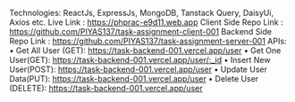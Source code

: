 Technologies: ReactJs, ExpressJs, MongoDB, Tanstack Query, DaisyUi, Axios etc.
Live Link : https://phprac-e9d11.web.app
Client Side Repo Link : https://github.com/PIYAS137/task-assignment-client-001
Backend Side Repo Link : https://github.com/PIYAS137/task-assignment-server-001
APIs:
• Get All User (GET): https://task-backend-001.vercel.app/user
• Get One User(GET): https://task-backend-001.vercel.app/user/:_id
• Insert New User(POST): https://task-backend-001.vercel.app/user
• Update User Data(PUT): https://task-backend-001.vercel.app/user
• Delete User (DELETE): https://task-backend-001.vercel.app/user
